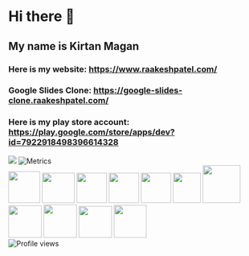 # Hi there 👋
## My name is Kirtan Magan
### Here is my website: https://www.raakeshpatel.com/
### Google Slides Clone: https://google-slides-clone.raakeshpatel.com/
### Here is my play store account: https://play.google.com/store/apps/dev?id=7922918498396614328

<img src="https://github-readme-stats.vercel.app/api/top-langs/?username=kirtan0000&langs_count=8&theme=radical"></img>
<img src = "https://github-readme-stats.vercel.app/api?username=kirtan0000&theme=radical" alt = "Metrics">
<br>
<img src="https://www.flaticon.com/svg/static/icons/svg/174/174854.svg" width="63" height="63"></img>
<img src="https://cdn4.iconfinder.com/data/icons/iconsimple-programming/512/css-512.png" width="65" height="60"></img>
<img src="https://cdn.icon-icons.com/icons2/2108/PNG/512/javascript_icon_130900.png" width="60" height="60"></img>
<img src="https://cdn4.iconfinder.com/data/icons/logos-and-brands/512/267_Python_logo-512.png" width="60" height="60"></img>
<img src="https://cdn.worldvectorlogo.com/logos/c--4.svg" width="60" height="60"></img>
<img src="https://user-images.githubusercontent.com/42747200/46140125-da084900-c26d-11e8-8ea7-c45ae6306309.png" width="55" height="60"></img>
<img src="https://cdn.iconscout.com/icon/free/png-256/java-43-569305.png" width="75" height="75"></img>
<img src="https://www.clipartmax.com/png/full/218-2181371_logo-git-git-icon.png" width="66" height="64"></img>
<img src="https://cdn1.iconfinder.com/data/icons/logotypes/32/android-512.png" width="66" height="66"></img>
<img src="https://cdn.icon-icons.com/icons2/1381/PNG/512/unityeditoricon_94269.png" width="66" height="63"></img>
<img src="https://seeklogo.com/images/R/react-logo-7B3CE81517-seeklogo.com.png" width="65" height="65"></img>
<br>
![Profile views](https://komarev.com/ghpvc/?username=kirtan0000)
